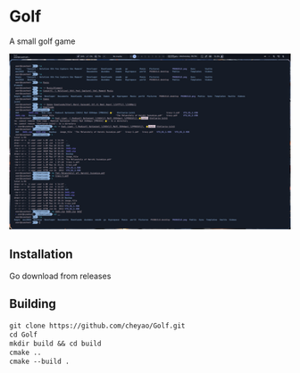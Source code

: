 # Golf

A small golf game

![Example image](docs/golf.png)

## Installation

Go download from releases

## Building

```
git clone https://github.com/cheyao/Golf.git
cd Golf
mkdir build && cd build
cmake ..
cmake --build .
```
